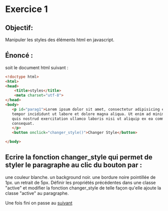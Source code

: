 # Exercice 1

## Objectif:
Manipuler les styles des éléments html en javascript.

## Énoncé :
soit le document html suivant :
```html
<!doctype html>
<html>
<head>
	<title>styles</title>
	<meta charset="utf-8">
</head>
<body>
   <p id="parag1">Lorem ipsum dolor sit amet, consectetur adipisicing elit, sed do eiusmod
   tempor incididunt ut labore et dolore magna aliqua. Ut enim ad minim veniam,
   quis nostrud exercitation ullamco laboris nisi ut aliquip ex ea commodo
   consequat.
   </p>
   <button onclick="changer_style()">Changer Style</button>

</body>
```


## Ecrire la fonction changer_style qui permet de styler le paragraphe au clic du bouton par :
une couleur blanche.
un background noir.
une bordure noire pointillée de 1px.
un retrait de 5px.
Définir les propriétés précédentes dans une classe "active" et modifier la fonction changer_style de telle façon qu'elle ajoute la classe "active" au paragraphe.


Une fois fini on passe au [suivant](../exo2/exo2.md)